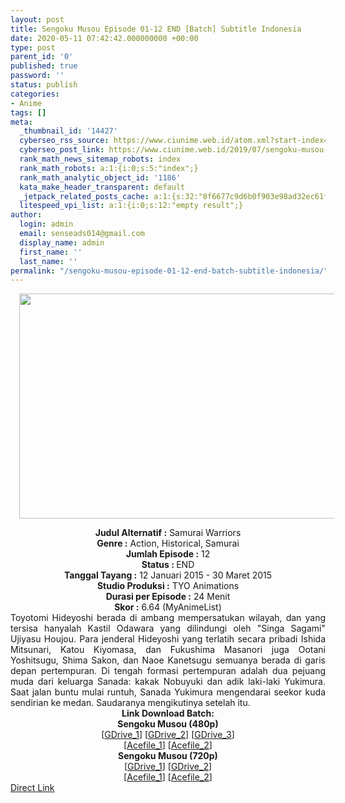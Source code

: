 ```yaml
---
layout: post
title: Sengoku Musou Episode 01-12 END [Batch] Subtitle Indonesia
date: 2020-05-11 07:42:42.000000000 +00:00
type: post
parent_id: '0'
published: true
password: ''
status: publish
categories:
- Anime
tags: []
meta:
  _thumbnail_id: '14427'
  cyberseo_rss_source: https://www.ciunime.web.id/atom.xml?start-index=601&max-results=150
  cyberseo_post_link: https://www.ciunime.web.id/2019/07/sengoku-musou-episode-01-12-end-batch.html
  rank_math_news_sitemap_robots: index
  rank_math_robots: a:1:{i:0;s:5:"index";}
  rank_math_analytic_object_id: '1186'
  kata_make_header_transparent: default
  _jetpack_related_posts_cache: a:1:{s:32:"8f6677c9d6b0f903e98ad32ec61f8deb";a:2:{s:7:"expires";i:1651885771;s:7:"payload";a:0:{}}}
  litespeed_vpi_list: a:1:{i:0;s:12:"empty result";}
author:
  login: admin
  email: senseads014@gmail.com
  display_name: admin
  first_name: ''
  last_name: ''
permalink: "/sengoku-musou-episode-01-12-end-batch-subtitle-indonesia/"
---
```

<div class="separator" style="clear: both; text-align: center;"><a href="https://1.bp.blogspot.com/-3XmHC57A32k/XTDZ0FiWM0I/AAAAAAAAcBo/QRjU3pEXFIQKeRDaTFoJgdfcr16E1InrQCLcBGAs/s1600/Sengoku%2BMusou.jpg" imageanchor="1" style="margin-left: 1em; margin-right: 1em;"><img border="0" data-original-height="720" data-original-width="1280" height="360" src="{{ site.baseurl }}/assets/2020/05/Sengoku%2BMusou.jpg" width="640" /></a></div>
<p>
<div style="text-align: center;"><b>Judul</b><b><b> Alternatif</b> :</b> Samurai Warriors</div>
<div style="text-align: center;"><b><b>Genre :</b></b> Action, Historical, Samurai</div>
<div style="text-align: center;"><b>Jumlah Episode :</b> 12<br /><b>Status :&nbsp;</b>END<br /><b>Tanggal Tayang :</b> 12 Januari 2015 - 30 Maret 2015<br /><b>Studio Produksi :</b> TYO Animations<br /><b>Durasi per Episode :</b> 24 Menit</div>
<div style="text-align: center;"><b>Skor :</b> 6.64 (MyAnimeList)</div>
<div style="text-align: center;"></div>
<div style="text-align: justify;">Toyotomi Hideyoshi berada di ambang mempersatukan wilayah, dan yang tersisa hanyalah Kastil Odawara yang dilindungi oleh "Singa Sagami" Ujiyasu Houjou. Para jenderal Hideyoshi yang terlatih secara pribadi Ishida Mitsunari, Katou Kiyomasa, dan Fukushima Masanori juga Ootani Yoshitsugu, Shima Sakon, dan Naoe Kanetsugu semuanya berada di garis depan pertempuran. Di tengah formasi pertempuran adalah dua pejuang muda dari keluarga Sanada: kakak Nobuyuki dan adik laki-laki Yukimura. Saat jalan buntu mulai runtuh, Sanada Yukimura mengendarai seekor kuda sendirian ke medan. Saudaranya mengikutinya setelah itu.</div>
<div style="text-align: justify;"></div>
<div style="text-align: justify;"></div>
<div style="text-align: center;"><b>Link Download Batch:</b></div>
<div style="text-align: center;"><b>Sengoku Musou (480p)</b></div>
<div style="text-align: center;">[<a href="https://drive.google.com/uc?id=1WrgxXbsI-Y7wIyLXUfHQZVtN_ZXfuKSJ" target="_blank" rel="noopener">GDrive_1</a>] [<a href="https://drive.google.com/uc?id=1yWjVfMYcVDik7bccRHZ4lN2n3NFp3d8S" target="_blank" rel="noopener">GDrive_2</a>] [<a href="https://drive.google.com/uc?export=download&amp;id=0B2rlmyc6xbIwVTJaaWFHTFVSTzQ" target="_blank" rel="noopener">GDrive_3</a>]<br />[<a href="https://acefile.co/f/10926917/kusonime-samurai-warriors-480p-rar" target="_blank" rel="noopener">Acefile_1</a>] [<a href="https://acefile.co/f/36058/drivenime-sngku-ms-480p-rar" target="_blank" rel="noopener">Acefile_2</a>]</div>
<div style="text-align: center;"><b>Sengoku Musou (720p)</b><br />[<a href="https://drive.google.com/uc?id=1cauRA4MAxdRgvnFBGcHRM4ocigqUMRWT" target="_blank" rel="noopener">GDrive_1</a>] [<a href="https://drive.google.com/uc?export=download&amp;id=0B2rlmyc6xbIwYllMLUhoRGJiZ0U" target="_blank" rel="noopener">GDrive_2</a>]<br />[<a href="https://acefile.co/f/10926920/kusonime-samurai-warriors-720p-rar" target="_blank" rel="noopener">Acefile_1</a>] [<a href="https://acefile.co/f/36057/drivenime-sngku-ms-720p-rar" target="_blank" rel="noopener">Acefile_2</a>]</div>
<link rel="stylesheet" href="https://cdnjs.cloudflare.com/ajax/libs/font-awesome/4.7.0/css/font-awesome.min.css" />
<div class="divbtn"> <a href="https://handymansurrender.com/fihup8buzv?key=94550f7ce39444073321dde3b8782f97" class="btn"><i class="fa fa-download"></i> Direct Link</a> </div>
